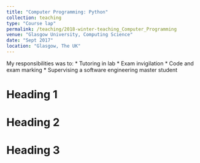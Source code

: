 ```yaml
---
title: "Computer Programming: Python"
collection: teaching
type: "Course lap"
permalink: /teaching/2018-winter-teaching_Computer_Programming
venue: "Glasgow University, Computing Science"
date: "Sept 2017"
location: "Glasgow, The UK"
---
```



My responsibilities was to:
    * Tutoring in lab
    * Exam invigilation
    * Code and exam marking
    * Supervising a software engineering master student


Heading 1
======

Heading 2
======

Heading 3
======